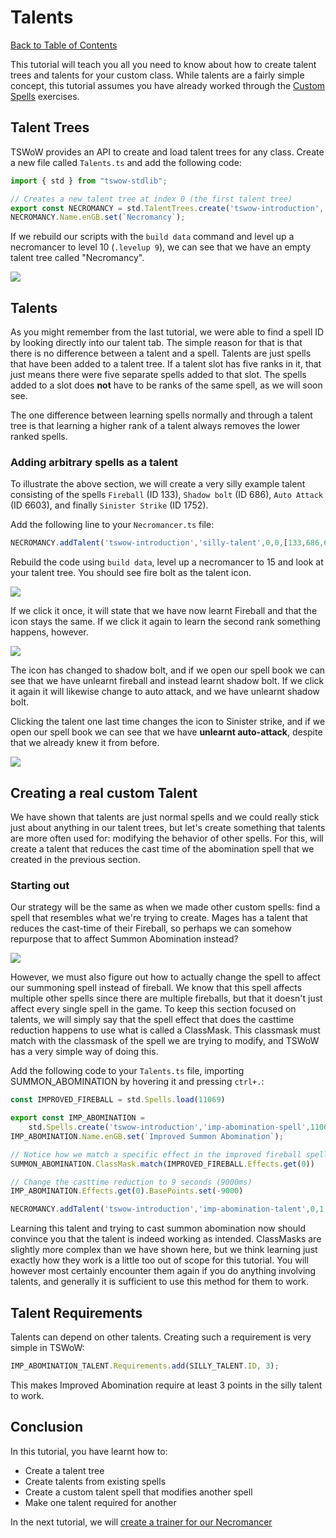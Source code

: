 # Talents

[Back to Table of Contents](README.md)

This tutorial will teach you all you need to know about how to create talent trees and talents for your custom class. While talents are a fairly simple concept, this tutorial assumes you have already worked through the [Custom Spells](5_CustomSpells.md) exercises.

## Talent Trees

TSWoW provides an API to create and load talent trees for any class. Create a new file called `Talents.ts` and add the following code: 

```ts
import { std } from "tswow-stdlib";

// Creates a new talent tree at index 0 (the first talent tree)
export const NECROMANCY = std.TalentTrees.create('tswow-introduction','tswow',0,[NECROMANCER_CLASS.ID])
NECROMANCY.Name.enGB.set(`Necromancy`);
```

If we rebuild our scripts with the `build data` command and level up a necromancer to level 10 (`.levelup 9`), we can see that we have an empty talent tree called "Necromancy".

![](necromancy-talents.png)

## Talents
As you might remember from the last tutorial, we were able to find a spell ID by looking directly into our talent tab. The simple reason for that is that there is no difference between a talent and a spell. Talents are just spells that have been added to a talent tree. If a talent slot has five ranks in it, that just means there were five separate spells added to that slot. The spells added to a slot does **not** have to be ranks of the same spell, as we will soon see.

The one difference between learning spells normally and through a talent tree is that learning a higher rank of a talent always removes the lower ranked spells.

### Adding arbitrary spells as a talent

To illustrate the above section, we will create a very silly example talent consisting of the spells `Fireball` (ID 133), `Shadow bolt` (ID 686), `Auto Attack` (ID 6603), and finally `Sinister Strike` (ID 1752). 

Add the following line to your `Necromancer.ts` file: 

```ts
NECROMANCY.addTalent('tswow-introduction','silly-talent',0,0,[133,686,6603,1752])
```

Rebuild the code using `build data`, level up a necromancer to 15 and look at your talent tree. You should see fire bolt as the talent icon.

![](fireball-talent.png)

If we click it once, it will state that we have now learnt Fireball and that the icon stays the same. If we click it again to learn the second rank something happens, however. 

![](shadowbolt-talent.png)

The icon has changed to shadow bolt, and if we open our spell book we can see that we have unlearnt fireball and instead learnt shadow bolt. If we click it again it will likewise change to auto attack, and we have unlearnt shadow bolt.

Clicking the talent one last time changes the icon to Sinister strike, and if we open our spell book we can see that we have **unlearnt auto-attack**, despite that we already knew it from before. 

![](no-autoattack.png)

## Creating a real custom Talent

We have shown that talents are just normal spells and we could really stick just about anything in our talent trees, but let's create something that talents are more often used for: modifying the behavior of other spells. For this, will create a talent that reduces the cast time of the abomination spell that we created in the previous section.

### Starting out

Our strategy will be the same as when we made other custom spells: find a spell that resembles what we're trying to create. Mages has a talent that reduces the cast-time of their Fireball, so perhaps we can somehow repurpose that to affect Summon Abomination instead?

![](imp-fireball.png)

However, we must also figure out how to actually change the spell to affect our summoning spell instead of fireball. We know that this spell affects multiple other spells since there are multiple fireballs, but that it doesn't just affect every single spell in the game. To keep this section focused on talents, we will simply say that the spell effect that does the casttime reduction happens to use what is called a ClassMask. This classmask must match with the classmask of the spell we are trying to modify, and TSWoW has a very simple way of doing this.

Add the following code to your `Talents.ts` file, importing SUMMON_ABOMINATION by hovering it and pressing `ctrl+.`:

```ts
const IMPROVED_FIREBALL = std.Spells.load(11069)

export const IMP_ABOMINATION = 
    std.Spells.create('tswow-introduction','imp-abomination-spell',11069)
IMP_ABOMINATION.Name.enGB.set(`Improved Summon Abomination`);

// Notice how we match a specific effect in the improved fireball spell
SUMMON_ABOMINATION.ClassMask.match(IMPROVED_FIREBALL.Effects.get(0))

// Change the casttime reduction to 9 seconds (9000ms)
IMP_ABOMINATION.Effects.get(0).BasePoints.set(-9000)

NECROMANCY.addTalent('tswow-introduction','imp-abomination-talent',0,1,[IMP_ABOMINATION.ID])

```
Learning this talent and trying to cast summon abomination now should convince you that the talent is indeed working as intended. ClassMasks are slightly more complex than we have shown here, but we think learning just exactly how they work is a little too out of scope for this tutorial. You will however most certainly encounter them again if you do anything involving talents, and generally it is sufficient to use this method for them to work. 

## Talent Requirements

Talents can depend on other talents. Creating such a requirement is very simple in TSWoW:

```ts
IMP_ABOMINATION_TALENT.Requirements.add(SILLY_TALENT.ID, 3);
```

This makes Improved Abomination require at least 3 points in the silly talent to work.

## Conclusion

In this tutorial, you have learnt how to:

- Create a talent tree
- Create talents from existing spells
- Create a custom talent spell that modifies another spell
- Make one talent required for another

In the next tutorial, we will [create a trainer for our Necromancer](7_CustomTrainer.md)
